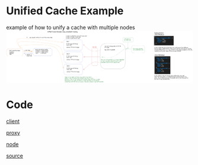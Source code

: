 # Unified Cache Example
example of how to unify a cache with multiple nodes
![](docs/diagram.png?raw=true)

# Code
[client](cmd/client/main.go)

[proxy](cmd/proxy/main.go)

[node](cmd/node/main.go)

[source](cmd/source/main.go)
